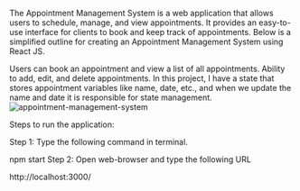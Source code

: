 The Appointment Management System is a web application that allows users to schedule, manage, and view appointments. It provides an easy-to-use interface for clients to book and keep track of appointments. Below is a simplified outline for creating an Appointment Management System using React JS.


Users can book an appointment and view a list of all appointments. Ability to add, edit, and delete appointments. In this project, I have a state that stores appointment variables like name, date, etc., and when we update the name and date it is responsible for state management.![appointment-management-system](https://github.com/ahmadrzaa/Appointment-Management/assets/43694428/c80e7005-618c-4a75-aa84-cdc628da3e8c)

Steps to run the application:

Step 1: Type the following command in terminal.

npm start
Step 2: Open web-browser and type the following URL

http://localhost:3000/
